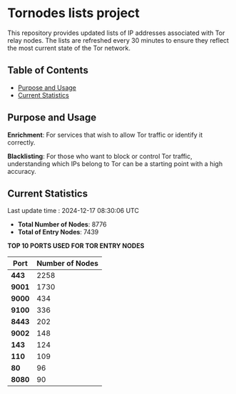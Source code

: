 # Tornodes lists project

This repository provides updated lists of IP addresses associated with Tor relay nodes. The lists are refreshed every 30 minutes to ensure they reflect the most current state of the Tor network.

## Table of Contents

- [Purpose and Usage](#purpose-and-usage)
- [Current Statistics](#current-statistics)


## Purpose and Usage

**Enrichment**: For services that wish to allow Tor traffic or identify it correctly.

**Blacklisting**: For those who want to block or control Tor traffic, understanding which IPs belong to Tor can be a starting point with a high accuracy.

## Current Statistics

Last update time : 2024-12-17 08:30:06 UTC

- **Total Number of Nodes**: 8776
- **Total of Entry Nodes**: 7439

**TOP 10 PORTS USED FOR TOR ENTRY NODES**

| **Port** | **Number of Nodes** |
|------|-----------------|
| **443**   | 2258  |
| **9001**   | 1730  |
| **9000**   | 434  |
| **9100**   | 336  |
| **8443**   | 202  |
| **9002**   | 148  |
| **143**   | 124  |
| **110**   | 109  |
| **80**   | 96  |
| **8080**   | 90  |

